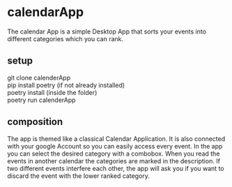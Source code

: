 # calendarApp
The calendar App is a simple Desktop App that sorts your events into different categories which you can rank.

## setup
git clone calenderApp  
pip install poetry (if not already installed)  
poetry install (inside the folder)  
poetry run calenderApp  

## composition
The app is themed like a classical Calendar Application.
It is also connected with your google Account so you can easily access every event.
In the app you can select the desired category with a combobox.
When you read the events in another calendar the categories are marked in the description.
If two different events interfere each other, the app will ask you if you want to discard the event with the lower ranked category.
